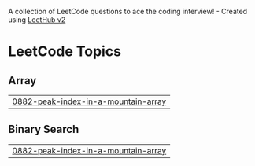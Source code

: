 A collection of LeetCode questions to ace the coding interview! - Created using [LeetHub v2](https://github.com/arunbhardwaj/LeetHub-2.0)
<!---LeetCode Topics Start-->
# LeetCode Topics
## Array
|  |
| ------- |
| [0882-peak-index-in-a-mountain-array](https://github.com/at2911/LeetCode-Submissions/tree/master/0882-peak-index-in-a-mountain-array) |
## Binary Search
|  |
| ------- |
| [0882-peak-index-in-a-mountain-array](https://github.com/at2911/LeetCode-Submissions/tree/master/0882-peak-index-in-a-mountain-array) |
<!---LeetCode Topics End-->